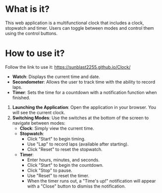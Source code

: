 # What is it?

This web application is a multifunctional clock that includes a clock, stopwatch and timer. Users can toggle between modes and control them using the control buttons.

# How to use it?

Follow the link to use it: https://sunblast2255.github.io/Clock/

- **Watch**: Displays the current time and date.
- **Secondometer**: Allows the user to track time with the ability to record laps.
- **Timer**: Sets the time for a countdown with a notification function when finished.

1. **Launching the Application**: Open the application in your browser. You will see the current clock.
2. **Switching Modes**: Use the switches at the bottom of the screen to navigate between modes:
   - **Clock**: Simply view the current time.
   - **Stopwatch**: 
     - Click "Start" to begin timing.
     - Use "Lap" to record laps (available after starting).
     - Click "Reset" to reset the stopwatch.
   - **Timer**: 
     - Enter hours, minutes, and seconds.
     - Click "Start" to begin the countdown.
     - Click "Stop" to pause.
     - Use "Reset" to reset the timer.
     - When the timer runs out, a "Time's up!" notification will appear with a "Close" button to dismiss the notification.
